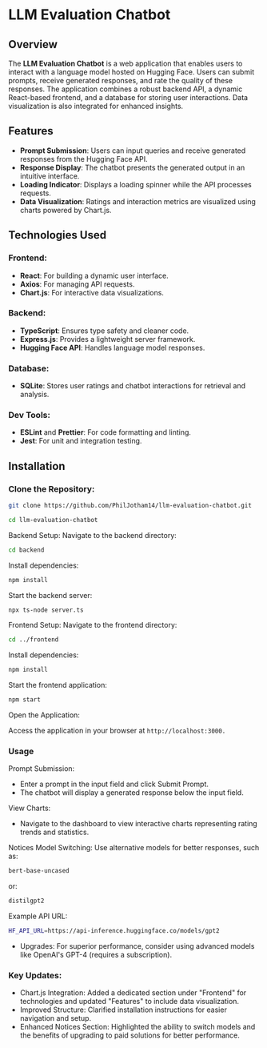 # LLM Evaluation Chatbot

## Overview

The **LLM Evaluation Chatbot** is a web application that enables users to interact with a language model hosted on Hugging Face. Users can submit prompts, receive generated responses, and rate the quality of these responses. The application combines a robust backend API, a dynamic React-based frontend, and a database for storing user interactions. Data visualization is also integrated for enhanced insights.

## Features

- **Prompt Submission**: Users can input queries and receive generated responses from the Hugging Face API.
- **Response Display**: The chatbot presents the generated output in an intuitive interface.
- **Loading Indicator**: Displays a loading spinner while the API processes requests.
- **Data Visualization**: Ratings and interaction metrics are visualized using charts powered by Chart.js.

## Technologies Used

### Frontend:
- **React**: For building a dynamic user interface.
- **Axios**: For managing API requests.
- **Chart.js**: For interactive data visualizations.

### Backend:
- **TypeScript**: Ensures type safety and cleaner code.
- **Express.js**: Provides a lightweight server framework.
- **Hugging Face API**: Handles language model responses.

### Database:
- **SQLite**: Stores user ratings and chatbot interactions for retrieval and analysis.

### Dev Tools:
- **ESLint** and **Prettier**: For code formatting and linting.
- **Jest**: For unit and integration testing.

## Installation

### Clone the Repository:
```bash
git clone https://github.com/PhilJotham14/llm-evaluation-chatbot.git
```

```bash
cd llm-evaluation-chatbot
```

Backend Setup:
Navigate to the backend directory:
```bash
cd backend
```
Install dependencies:
```bash
npm install
```

Start the backend server:
```bash
npx ts-node server.ts
```

Frontend Setup:
Navigate to the frontend directory:
```bash
cd ../frontend
```
Install dependencies:
```bash
npm install
```

Start the frontend application:
```bash
npm start
```
Open the Application:

Access the application in your browser at ``` http://localhost:3000. ```

### Usage
Prompt Submission:
- Enter a prompt in the input field and click Submit Prompt.
- The chatbot will display a generated response below the input field.

View Charts:
- Navigate to the dashboard to view interactive charts representing rating trends and statistics.

Notices
Model Switching: Use alternative models for better responses, such as:

```bash
bert-base-uncased
```
or:
```bash
distilgpt2
```
Example API URL:
```bash
HF_API_URL=https://api-inference.huggingface.co/models/gpt2
```
- Upgrades: For superior performance, consider using advanced models like OpenAI's GPT-4 (requires a subscription).

### Key Updates:
- Chart.js Integration: Added a dedicated section under "Frontend" for technologies and updated "Features" to include data visualization.
- Improved Structure: Clarified installation instructions for easier navigation and setup.
- Enhanced Notices Section: Highlighted the ability to switch models and the benefits of upgrading to paid solutions for better performance.
